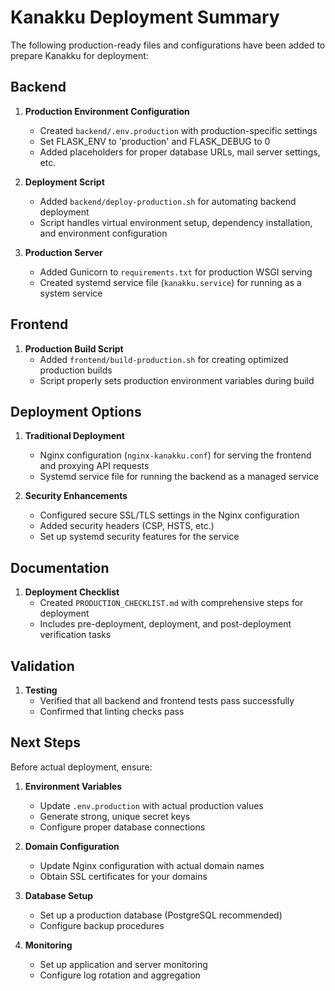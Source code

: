 # Kanakku Deployment Summary

The following production-ready files and configurations have been added to prepare Kanakku for deployment:

## Backend

1. **Production Environment Configuration**
   - Created `backend/.env.production` with production-specific settings
   - Set FLASK_ENV to 'production' and FLASK_DEBUG to 0
   - Added placeholders for proper database URLs, mail server settings, etc.

2. **Deployment Script**
   - Added `backend/deploy-production.sh` for automating backend deployment
   - Script handles virtual environment setup, dependency installation, and environment configuration

3. **Production Server**
   - Added Gunicorn to `requirements.txt` for production WSGI serving
   - Created systemd service file (`kanakku.service`) for running as a system service

## Frontend

1. **Production Build Script**
   - Added `frontend/build-production.sh` for creating optimized production builds
   - Script properly sets production environment variables during build

## Deployment Options

1. **Traditional Deployment**
   - Nginx configuration (`nginx-kanakku.conf`) for serving the frontend and proxying API requests
   - Systemd service file for running the backend as a managed service

2. **Security Enhancements**
   - Configured secure SSL/TLS settings in the Nginx configuration
   - Added security headers (CSP, HSTS, etc.)
   - Set up systemd security features for the service

## Documentation

1. **Deployment Checklist**
   - Created `PRODUCTION_CHECKLIST.md` with comprehensive steps for deployment
   - Includes pre-deployment, deployment, and post-deployment verification tasks

## Validation

1. **Testing**
   - Verified that all backend and frontend tests pass successfully
   - Confirmed that linting checks pass

## Next Steps

Before actual deployment, ensure:

1. **Environment Variables**
   - Update `.env.production` with actual production values
   - Generate strong, unique secret keys
   - Configure proper database connections

2. **Domain Configuration**
   - Update Nginx configuration with actual domain names
   - Obtain SSL certificates for your domains

3. **Database Setup**
   - Set up a production database (PostgreSQL recommended)
   - Configure backup procedures

4. **Monitoring**
   - Set up application and server monitoring
   - Configure log rotation and aggregation 